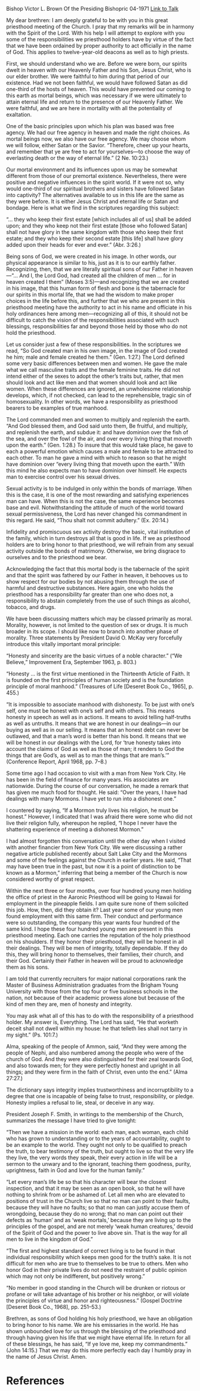 Bishop Victor L. Brown
Of the Presiding Bishopric
04-1971
[Link to Talk](https://www.churchofjesuschrist.org/study/general-conference/1971/04/the-meaning-of-morality?lang=eng)

My dear brethren: I am deeply grateful to be with you in this great priesthood meeting of the Church. I pray that my remarks will be in harmony with the Spirit of the Lord. With his help I will attempt to explore with you some of the responsibilities we priesthood holders have by virtue of the fact that we have been ordained by proper authority to act officially in the name of God. This applies to twelve-year-old deacons as well as to high priests.

First, we should understand who we are. Before we were born, our spirits dwelt in heaven with our Heavenly Father and his Son, Jesus Christ, who is our elder brother. We were faithful to him during that period of our existence. Had we not been faithful, we would have followed Satan as did one-third of the hosts of heaven. This would have prevented our coming to this earth as mortal beings, which was necessary if we were ultimately to attain eternal life and return to the presence of our Heavenly Father. We were faithful, and we are here in mortality with all the potentiality of exaltation.

One of the basic principles upon which his plan was based was free agency. We had our free agency in heaven and made the right choices. As mortal beings now, we also have our free agency. We may choose whom we will follow, either Satan or the Savior. “Therefore, cheer up your hearts, and remember that ye are free to act for yourselves—to choose the way of everlasting death or the way of eternal life.” (2 Ne. 10:23.)

Our mortal environment and its influences upon us may be somewhat different from those of our premortal existence. Nevertheless, there were positive and negative influences in the spirit world. If it were not so, why would one-third of our spiritual brothers and sisters have followed Satan into captivity? The alternatives available to us in this life are the same as they were before. It is either Jesus Christ and eternal life or Satan and bondage. Here is what we find in the scriptures regarding this subject:

“… they who keep their first estate [which includes all of us] shall be added upon; and they who keep not their first estate [those who followed Satan] shall not have glory in the same kingdom with those who keep their first estate; and they who keep their second estate [this life] shall have glory added upon their heads for ever and ever.” (Abr. 3:26.)

Being sons of God, we were created in his image. In other words, our physical appearance is similar to his, just as it is to our earthly father. Recognizing, then, that we are literally spiritual sons of our Father in heaven—“… And I, the Lord God, had created all the children of men … for in heaven created I them” (Moses 3:5)—and recognizing that we are created in his image, that this human form of flesh and bone is the tabernacle for our spirits in this mortal life, that we had the wisdom to make proper choices in the life before this, and further that we who are present in this priesthood meeting have the authority to act in his name and officiate in his holy ordinances here among men—recognizing all of this, it should not be difficult to catch the vision of the responsibilities associated with such blessings, responsibilities far and beyond those held by those who do not hold the priesthood.

Let us consider just a few of these responsibilities. In the scriptures we read, “So God created man in his own image, in the image of God created he him; male and female created he them.” (Gen. 1:27.) The Lord defined some very basic differences between men and women. He gave the male what we call masculine traits and the female feminine traits. He did not intend either of the sexes to adopt the other’s traits but, rather, that men should look and act like men and that women should look and act like women. When these differences are ignored, an unwholesome relationship develops, which, if not checked, can lead to the reprehensible, tragic sin of homosexuality. In other words, we have a responsibility as priesthood bearers to be examples of true manhood.

The Lord commanded men and women to multiply and replenish the earth. “And God blessed them, and God said unto them, Be fruitful, and multiply, and replenish the earth, and subdue it: and have dominion over the fish of the sea, and over the fowl of the air, and over every living thing that moveth upon the earth.” (Gen. 1:28.) To insure that this would take place, he gave to each a powerful emotion which causes a male and female to be attracted to each other. To man he gave a mind with which to reason so that he might have dominion over “every living thing that moveth upon the earth.” With this mind he also expects man to have dominion over himself. He expects man to exercise control over his sexual drives.

Sexual activity is to be indulged in only within the bonds of marriage. When this is the case, it is one of the most rewarding and satisfying experiences man can have. When this is not the case, the same experience becomes base and evil. Notwithstanding the attitude of much of the world toward sexual permissiveness, the Lord has never changed his commandment in this regard. He said, “Thou shalt not commit adultery.” (Ex. 20:14.)

Infidelity and promiscuous sex activity destroy the basic, vital institution of the family, which in turn destroys all that is good in life. If we as priesthood holders are to bring honor to that priesthood, we will refrain from any sexual activity outside the bonds of matrimony. Otherwise, we bring disgrace to ourselves and to the priesthood we bear.

Acknowledging the fact that this mortal body is the tabernacle of the spirit and that the spirit was fathered by our Father in heaven, it behooves us to show respect for our bodies by not abusing them through the use of harmful and destructive substances. Here again, one who holds the priesthood has a responsibility far greater than one who does not, a responsibility to abstain completely from the use of such things as alcohol, tobacco, and drugs.

We have been discussing matters which may be classed primarily as moral. Morality, however, is not limited to the question of sex or drugs. It is much broader in its scope. I should like now to branch into another phase of morality. Three statements by President David O. McKay very forcefully introduce this vitally important moral principle:

“Honesty and sincerity are the basic virtues of a noble character.” (“We Believe,” Improvement Era, September 1963, p. 803.)

“Honesty … is the first virtue mentioned in the Thirteenth Article of Faith. It is founded on the first principles of human society and is the foundation principle of moral manhood.” (Treasures of Life [Deseret Book Co., 1965], p. 455.)

“It is impossible to associate manhood with dishonesty. To be just with one’s self, one must be honest with one’s self and with others. This means honesty in speech as well as in actions. It means to avoid telling half-truths as well as untruths. It means that we are honest in our dealings—in our buying as well as in our selling. It means that an honest debt can never be outlawed, and that a man’s word is better than his bond. It means that we will be honest in our dealings with the Lord, for ‘true honesty takes into account the claims of God as well as those of man; it renders to God the things that are God’s, as well as to man the things that are man’s.’” (Conference Report, April 1968, pp. 7–8.)

Some time ago I had occasion to visit with a man from New York City. He has been in the field of finance for many years. His associates are nationwide. During the course of our conversation, he made a remark that has given me much food for thought. He said: “Over the years, I have had dealings with many Mormons. I have yet to run into a dishonest one.”

I countered by saying, “If a Mormon truly lives his religion, he must be honest.” However, I indicated that I was afraid there were some who did not live their religion fully, whereupon he replied, “I hope I never have the shattering experience of meeting a dishonest Mormon.”

I had almost forgotten this conversation until the other day when I visited with another financier from New York City. We were discussing a rather negative article published recently about Salt Lake City and the Mormons and some of the feelings against the Church in earlier years. He said, “That may have been true in the past, but now it is a point of distinction to be known as a Mormon,” inferring that being a member of the Church is now considered worthy of great respect.

Within the next three or four months, over four hundred young men holding the office of priest in the Aaronic Priesthood will be going to Hawaii for employment in the pineapple fields. I am quite sure none of them solicited this job. How, then, did they obtain it? Last year some of our young men found employment with this same firm. Their conduct and performance were so outstanding, the company this year wants four hundred of the same kind. I hope these four hundred young men are present in this priesthood meeting. Each one carries the reputation of the holy priesthood on his shoulders. If they honor their priesthood, they will be honest in all their dealings. They will be men of integrity, totally dependable. If they do this, they will bring honor to themselves, their families, their church, and their God. Certainly their Father in heaven will be proud to acknowledge them as his sons.

I am told that currently recruiters for major national corporations rank the Master of Business Administration graduates from the Brigham Young University with those from the top four or five business schools in the nation, not because of their academic prowess alone but because of the kind of men they are, men of honesty and integrity.

You may ask what all of this has to do with the responsibility of a priesthood holder. My answer is, Everything. The Lord has said, “He that worketh deceit shall not dwell within my house: he that telleth lies shall not tarry in my sight.” (Ps. 101:7.)

Alma, speaking of the people of Ammon, said, “And they were among the people of Nephi, and also numbered among the people who were of the church of God. And they were also distinguished for their zeal towards God, and also towards men; for they were perfectly honest and upright in all things; and they were firm in the faith of Christ, even unto the end.” (Alma 27:27.)

The dictionary says integrity implies trustworthiness and incorruptibility to a degree that one is incapable of being false to trust, responsibility, or pledge. Honesty implies a refusal to lie, steal, or deceive in any way.

President Joseph F. Smith, in writings to the membership of the Church, summarizes the message I have tried to give tonight:

“Then we have a mission in the world: each man, each woman, each child who has grown to understanding or to the years of accountability, ought to be an example to the world. They ought not only to be qualified to preach the truth, to bear testimony of the truth, but ought to live so that the very life they live, the very words they speak, their every action in life will be a sermon to the unwary and to the ignorant, teaching them goodness, purity, uprightness, faith in God and love for the human family.”

“Let every man’s life be so that his character will bear the closest inspection, and that it may be seen as an open book, so that he will have nothing to shrink from or be ashamed of. Let all men who are elevated to positions of trust in the Church live so that no man can point to their faults, because they will have no faults; so that no man can justly accuse them of wrongdoing, because they do no wrong; that no man can point out their defects as ‘human’ and as ‘weak mortals,’ because they are living up to the principles of the gospel, and are not merely ‘weak human creatures,’ devoid of the Spirit of God and the power to live above sin. That is the way for all men to live in the kingdom of God.”

“The first and highest standard of correct living is to be found in that individual responsibility which keeps men good for the truth’s sake. It is not difficult for men who are true to themselves to be true to others. Men who honor God in their private lives do not need the restraint of public opinion which may not only be indifferent, but positively wrong.”

“No member in good standing in the Church will be drunken or riotous or profane or will take advantage of his brother or his neighbor, or will violate the principles of virtue and honor and righteousness.” (Gospel Doctrine [Deseret Book Co., 1968], pp. 251–53.)

Brethren, as sons of God holding his holy priesthood, we have an obligation to bring honor to his name. We are his emissaries in the world. He has shown unbounded love for us through the blessing of the priesthood and through having given his life that we might have eternal life. In return for all of these blessings, he has said, “If ye love me, keep my commandments.” (John 14:15.) That we may do this more perfectly each day I humbly pray in the name of Jesus Christ. Amen.

# References
